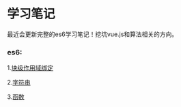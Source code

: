 # 学习笔记

最近会更新完整的es6学习笔记！挖坑vue.js和算法相关的方向。

### es6:

1.[块级作用域绑定](https://github.com/RenYanlong/blog/blob/master/es6/块级作用域绑定.md)

2.[字符串](https://github.com/RenYanlong/blog/blob/master/es6/字符串.md)
   
3.[函数](https://github.com/RenYanlong/blog/blob/master/es6/函数.md)

